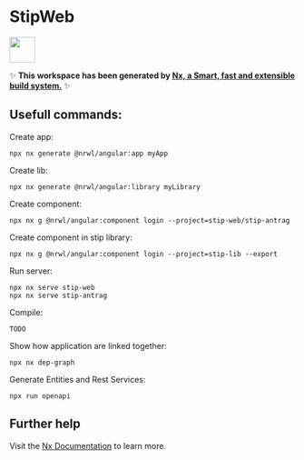 # StipWeb

<a alt="Nx logo" href="https://nx.dev" target="_blank" rel="noreferrer"><img src="https://raw.githubusercontent.com/nrwl/nx/master/images/nx-logo.png" width="45"></a>

✨ **This workspace has been generated by [Nx, a Smart, fast and extensible build system.](https://nx.dev)** ✨

## Usefull commands:

Create app:
```
npx nx generate @nrwl/angular:app myApp
```
Create lib:
```
npx nx generate @nrwl/angular:library myLibrary
```
Create component:
```
npx nx g @nrwl/angular:component login --project=stip-web/stip-antrag
```
Create component in stip library:
```
npx nx g @nrwl/angular:component login --project=stip-lib --export
```
Run server:
```
npx nx serve stip-web
npx nx serve stip-antrag
```
Compile:
```
TODO
```

Show how application are linked together:
```
npx nx dep-graph
```

Generate Entities and Rest Services:
```
npx run openapi
```



## Further help

Visit the [Nx Documentation](https://nx.dev) to learn more.
